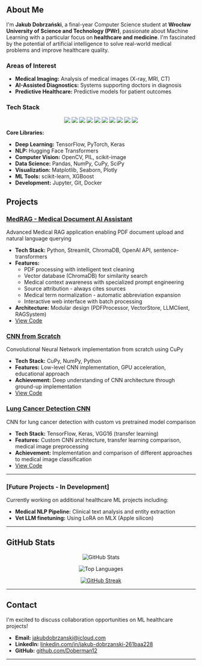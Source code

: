 

## About Me

I'm **Jakub Dobrzański**, a final-year Computer Science student at **Wrocław University of Science and Technology (PWr)**, passionate about Machine Learning with a particular focus on **healthcare and medicine**. I'm fascinated by the potential of artificial intelligence to solve real-world medical problems and improve healthcare quality.

### Areas of Interest
- **Medical Imaging:** Analysis of medical images (X-ray, MRI, CT)
- **AI-Assisted Diagnostics:** Systems supporting doctors in diagnosis
- **Predictive Healthcare:** Predictive models for patient outcomes

### Tech Stack

<p align="center">
  <img src="https://img.shields.io/badge/-Python-3776AB?style=flat-square&logo=Python&logoColor=white" />
  <img src="https://img.shields.io/badge/-TensorFlow-FF6F00?style=flat-square&logo=tensorflow&logoColor=white" />
  <img src="https://img.shields.io/badge/-PyTorch-EE4C2C?style=flat-square&logo=pytorch&logoColor=white" />
  <img src="https://img.shields.io/badge/-HuggingFace-FFD21E?style=flat-square&logo=huggingface&logoColor=black" />
  <img src="https://img.shields.io/badge/-Jupyter-F37626?style=flat-square&logo=jupyter&logoColor=white" />
  <img src="https://img.shields.io/badge/-scikit--learn-F7931E?style=flat-square&logo=scikit-learn&logoColor=white" />
  <img src="https://img.shields.io/badge/-Pandas-150458?style=flat-square&logo=pandas&logoColor=white" />
  <img src="https://img.shields.io/badge/-NumPy-013243?style=flat-square&logo=numpy&logoColor=white" />
  <img src="https://img.shields.io/badge/-Matplotlib-11557c?style=flat-square&logo=python&logoColor=white" />
  <img src="https://img.shields.io/badge/-Seaborn-3776AB?style=flat-square&logo=python&logoColor=white" />
</p>

**Core Libraries:**
- **Deep Learning:** TensorFlow, PyTorch, Keras
- **NLP:** Hugging Face Transformers
- **Computer Vision:** OpenCV, PIL, scikit-image  
- **Data Science:** Pandas, NumPy, CuPy, SciPy
- **Visualization:** Matplotlib, Seaborn, Plotly
- **ML Tools:** scikit-learn, XGBoost
- **Development:** Jupyter, Git, Docker

## Projects

### [MedRAG - Medical Document AI Assistant](https://github.com/Doberman12/MedRAG)
Advanced Medical RAG application enabling PDF document upload and natural language querying
- **Tech Stack:** Python, Streamlit, ChromaDB, OpenAI API, sentence-transformers
- **Features:** 
  - PDF processing with intelligent text cleaning
  - Vector database (ChromaDB) for similarity search
  - Medical context awareness with specialized prompt engineering
  - Source attribution - always cites sources
  - Medical term normalization - automatic abbreviation expansion
  - Interactive web interface with batch processing
- **Architecture:** Modular design (PDFProcessor, VectorStore, LLMClient, RAGSystem)
- [View Code](https://github.com/Doberman12/MedRAG)

### [CNN from Scratch](https://github.com/Doberman12/CNNfromScratch)
Convolutional Neural Network implementation from scratch using CuPy
- **Tech Stack:** CuPy, NumPy, Python
- **Features:** Low-level CNN implementation, GPU acceleration, educational approach
- **Achievement:** Deep understanding of CNN architecture through ground-up implementation
- [View Code](https://github.com/Doberman12/CNNfromScratch)

### [Lung Cancer Detection CNN](https://github.com/Doberman12/lung_cancer_CNN)
CNN for lung cancer detection with custom vs pretrained model comparison
- **Tech Stack:** TensorFlow, Keras, VGG16 (transfer learning)
- **Features:** Custom CNN architecture, transfer learning comparison, medical image preprocessing
- **Achievement:** Implementation and comparison of different approaches to medical image classification
- [View Code](https://github.com/Doberman12/lung_cancer_CNN)


---

### [Future Projects - In Development]
Currently working on additional healthcare ML projects including:
- **Medical NLP Pipeline:** Clinical text analysis and entity extraction
- **Vet LLM finetuning:** Using LoRA on MLX (Apple silicon)

---

## GitHub Stats

<div align="center">

![GitHub Stats](https://github-readme-stats.vercel.app/api?username=Doberman12&show_icons=true&theme=radical&include_all_commits=true)

![Top Languages](https://github-readme-stats.vercel.app/api/top-langs/?username=Doberman12&layout=compact&theme=radical&langs_count=8)

[![GitHub Streak](https://github-readme-streak-stats.herokuapp.com?user=Doberman12&theme=radical)](https://git.io/streak-stats)

</div>

---

## Contact

I'm excited to discuss collaboration opportunities on ML healthcare projects!

- **Email:** jakubdobrzanski@icloud.com
- **LinkedIn:** [linkedin.com/in/jakub-dobrzanski-261baa228](https://www.linkedin.com/in/jakub-dobrzanski-261baa228/)
- **GitHub:** [github.com/Doberman12](https://github.com/Doberman12)

---

